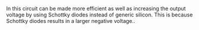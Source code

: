 In this circuit can be made more efficient as well as increasing the output voltage by using Schottky diodes instead of generic silicon. This is because Schottky diodes  results in a larger negative voltage..


